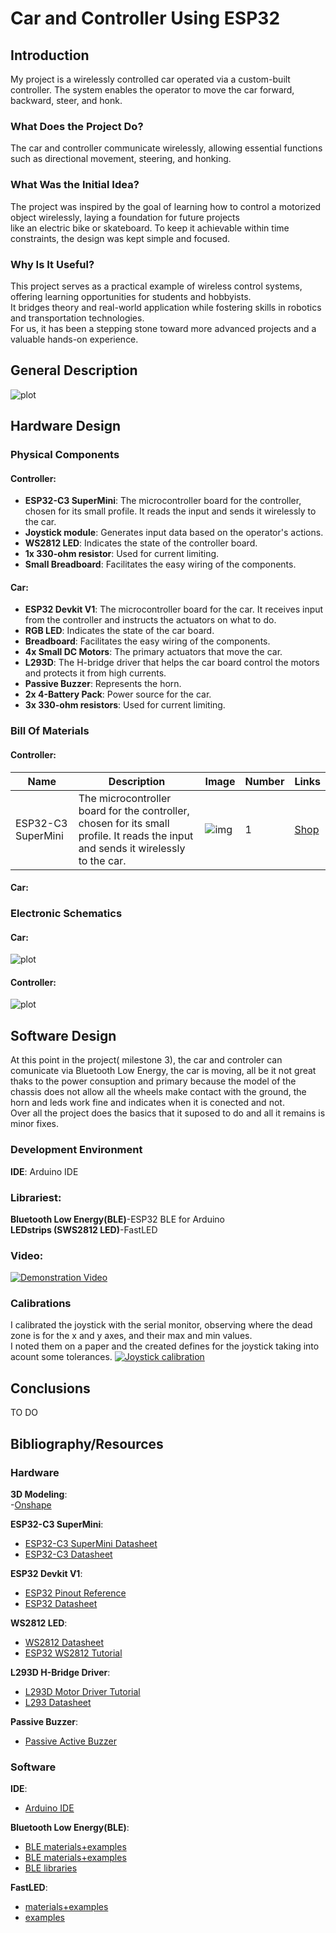 # Car and Controller Using ESP32

## Introduction

My project is a wirelessly controlled car operated via a custom-built controller. The system enables the operator to move the car forward, backward, steer, and honk.  

### What Does the Project Do?  
The car and controller communicate wirelessly, allowing essential functions such as directional movement, steering, and honking.  

### What Was the Initial Idea?  
The project was inspired by the goal of learning how to control a motorized object wirelessly, laying a foundation for future projects   
like an electric bike or skateboard. To keep it achievable within time constraints, the design was kept simple and focused.  

### Why Is It Useful?  
This project serves as a practical example of wireless control systems, offering learning opportunities for students and hobbyists.   
It bridges theory and real-world application while fostering skills in robotics and transportation technologies.  
For us, it has been a stepping stone toward more advanced projects and a valuable hands-on experience.

## General Description

![plot](./Media/Copie%20pentru%20SchemaBlock.drawio.png)

## Hardware Design

### Physical Components

#### Controller:
- **ESP32-C3 SuperMini**: The microcontroller board for the controller, chosen for its small profile. It reads the input and sends it wirelessly to the car.
- **Joystick module**: Generates input data based on the operator's actions.
- **WS2812 LED**: Indicates the state of the controller board.
- **1x 330-ohm resistor**: Used for current limiting.
- **Small Breadboard**: Facilitates the easy wiring of the components.

#### Car:
- **ESP32 Devkit V1**: The microcontroller board for the car. It receives input from the controller and instructs the actuators on what to do.
- **RGB LED**: Indicates the state of the car board.
- **Breadboard**: Facilitates the easy wiring of the components.
- **4x Small DC Motors**: The primary actuators that move the car.
- **L293D**: The H-bridge driver that helps the car board control the motors and protects it from high currents.
- **Passive Buzzer**: Represents the horn.
- **2x 4-Battery Pack**: Power source for the car.
- **3x 330-ohm resistors**: Used for current limiting.

### Bill Of Materials

#### Controller:
| Name | Description | Image | Number | Links |
| ----------- | ----------- | ----------- |----------- | ----------- |
| ESP32-C3 SuperMini | The microcontroller board for the controller, chosen for its small profile. It reads the input and sends it wirelessly to the car. | ![img](./Media/makergo-esp32c3-supermini.jpg) | 1 | [Shop](https://shorturl.at/NS3Yj) |


#### Car:

### Electronic Schematics

#### Car:
![plot](./Media/Car.PNG)

#### Controller:
![plot](./Media/Controller.PNG)

## Software Design
At this point in the project( milestone 3), the car and controler can comunicate via Bluetooth Low Energy, the car is moving, all be it not great thaks to the power consuption and primary because the model of the chassis does not allow all  the wheels make contact with the ground, the horn and leds work fine and indicates when it is conected and not.  
Over all the project does the basics that it suposed to do and all it remains is minor fixes.   
### Development Environment

**IDE**: Arduino IDE

### Librariest:
**Bluetooth Low Energy(BLE)**-ESP32 BLE for Arduino  
**LEDstrips (SWS2812 LED)**-FastLED

### Video:
[![Demonstration Video](http://img.youtube.com/vi/ZfmHpDFt6Ck/0.jpg)](https://www.youtube.com/watch?v=ZfmHpDFt6Ck "Demonstration Video")  

### Calibrations
I calibrated the joystick with the serial monitor, observing where the dead zone is for the x and y axes, and their max and min values.  
I noted them on a paper and the created defines for the joystick taking into acount some tolerances.
[![Joystick calibration](http://img.youtube.com/vi/ZaIzt3UZlsc/0.jpg)](https://www.youtube.com/watch?v=ZaIzt3UZlsc "Joystick calibration")

## Conclusions

TO DO

## Bibliography/Resources

### Hardware

**3D Modeling**:  
-[Onshape](https://www.onshape.com/en/)

**ESP32-C3 SuperMini**:  
- [ESP32-C3 SuperMini Datasheet](https://dl.artronshop.co.th/ESP32-C3%20SuperMini%20datasheet.pdf)  
- [ESP32-C3 Datasheet](https://www.espressif.com/sites/default/files/documentation/esp32-c3_datasheet_en.pdf)  

**ESP32 Devkit V1**:  
- [ESP32 Pinout Reference](https://lastminuteengineers.com/esp32-pinout-reference/)  
- [ESP32 Datasheet](https://www.espressif.com/sites/default/files/documentation/esp32_datasheet_en.pdf)  

**WS2812 LED**:  
- [WS2812 Datasheet](https://cdn-shop.adafruit.com/datasheets/WS2812.pdf)  
- [ESP32 WS2812 Tutorial](https://lastminuteengineers.com/esp32-wled-tutorial/)  

**L293D H-Bridge Driver**:  
- [L293D Motor Driver Tutorial](https://lastminuteengineers.com/l293d-dc-motor-arduino-tutorial/)  
- [L293 Datasheet](https://www.ti.com/lit/ds/symlink/l293.pdf)  

**Passive Buzzer**:  
- [Passive Active Buzzer](https://deepbluembedded.com/arduino-active-passive-buzzer/)  

### Software

**IDE**:  
- [Arduino IDE](https://www.arduino.cc/en/software)

**Bluetooth Low Energy(BLE)**:  
- [BLE materials+examples](https://dronebotworkshop.com/esp32-bluetooth/)
- [BLE materials+examples](https://github.com/mo-thunderz)
- [BLE libraries](https://github.com/espressif/arduino-esp32/tree/master/libraries/BLE)

**FastLED**:
- [materials+examples](https://racheldebarros.com/arduino-projects/how-to-use-fastled-with-arduino-to-program-led-strips/)
- [examples](https://github.com/FastLED/FastLED?utm_source=platformio&utm_medium=piohome)


